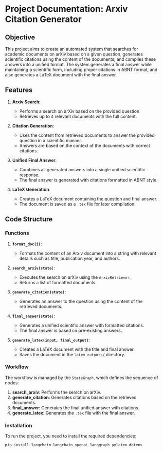 # Project Documentation: Arxiv Citation Generator

## Objective

This project aims to create an automated system that searches for academic documents on arXiv based on a given question, generates scientific citations using the content of the documents, and compiles these answers into a unified format. The system generates a final answer while maintaining a scientific form, including proper citations in ABNT format, and also generates a LaTeX document with the final answer.

## Features

1. **Arxiv Search**: 
   - Performs a search on arXiv based on the provided question.
   - Retrieves up to 4 relevant documents with the full content.

2. **Citation Generation**: 
   - Uses the content from retrieved documents to answer the provided question in a scientific manner.
   - Answers are based on the context of the documents with correct citations.

3. **Unified Final Answer**:
   - Combines all generated answers into a single unified scientific response.
   - The final answer is generated with citations formatted in ABNT style.

4. **LaTeX Generation**: 
   - Creates a LaTeX document containing the question and final answer.
   - The document is saved as a `.tex` file for later compilation.

## Code Structure

### Functions

1. **`format_doc(i)`**:
   - Formats the content of an Arxiv document into a string with relevant details such as title, publication year, and authors.

2. **`search_arxiv(state)`**:
   - Executes the search on arXiv using the `ArxivRetriever`.
   - Returns a list of formatted documents.

3. **`generate_citation(state)`**:
   - Generates an answer to the question using the content of the retrieved documents.

4. **`final_answer(state)`**:
   - Generates a unified scientific answer with formatted citations.
   - The final answer is based on pre-existing answers.

5. **`generate_latex(input, final_output)`**:
   - Creates a LaTeX document with the title and final answer.
   - Saves the document in the `latex_outputs/` directory.

### Workflow

The workflow is managed by the `StateGraph`, which defines the sequence of nodes:

1. **search_arxiv**: Performs the search on arXiv.
2. **generate_citation**: Generates citations based on the retrieved documents.
3. **final_answer**: Generates the final unified answer with citations.
4. **generate_latex**: Generates the `.tex` file with the final answer.

### Installation

To run the project, you need to install the required dependencies:

```bash
pip install langchain langchain_openai langgraph pylatex dotenv
